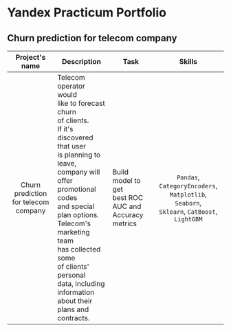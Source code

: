 # Yandex Practicum Portfolio

## Churn prediction for telecom company


| Project's name | Description | Task | Skills |
| :----:|  ---- |  ---- |  :----: |
| Churn prediction<br/>for telecom company | Telecom operator would<br/> like to forecast churn<br/> of clients.<br/> If it's discovered that user<br/> is planning to leave,<br/> company will offer<br/> promotional codes<br/> and special plan options.<br/> Telecom's marketing team<br/> has collected some<br/> of clients' personal<br/> data, including<br/> information about their<br/> plans and contracts. | Build model to get<br/> best ROC AUC and<br/> Accuracy metrics | `Pandas`, `СategoryEncoders`,<br/> `Matplotlib`, `Seaborn`,<br/> `Sklearn`, `CatBoost`, `LightGBM`
